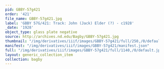 ```yaml
---
pid: GBBY-57g421
order: '421'
file_name: GBBY-57g421.jpg
label: 'GBBY 57G/421: Track: John (Jack) Elder (?) - c1928'
_date: '1928'
object_type: glass plate negative
source: http://archives.nd.edu/Bagby/GBBY-57g421.jpg
thumbnail: "/img/derivatives/iiif/images/GBBY-57g421/full/250,/0/default.jpg"
manifest: "/img/derivatives/iiif/images/GBBY-57g421/manifest.json"
full: "/img/derivatives/iiif/images/GBBY-57g421/full/1140,/0/default.jpg"
layout: generic_collection_item
collection: bagby
---
```

